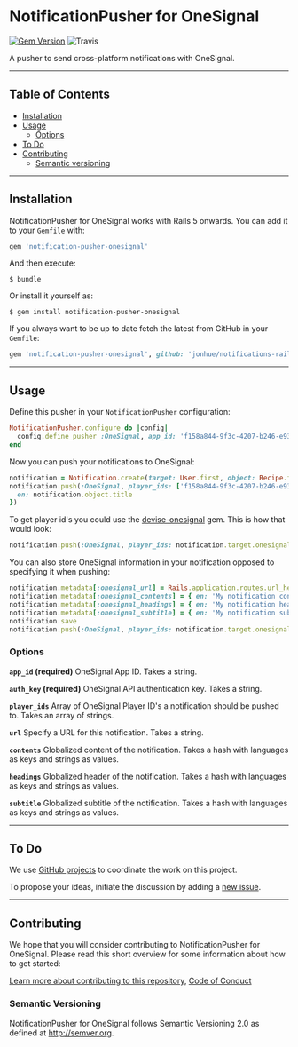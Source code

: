 # NotificationPusher for OneSignal

[![Gem Version](https://badge.fury.io/rb/notifications-pusher-onesignal.svg)](https://badge.fury.io/rb/notifications-pusher-onesignal) ![Travis](https://travis-ci.org/jonhue/notifications-rails.svg?branch=master)

A pusher to send cross-platform notifications with OneSignal.

---

## Table of Contents

* [Installation](#installation)
* [Usage](#usage)
  * [Options](#options)
* [To Do](#to-do)
* [Contributing](#contributing)
  * [Semantic versioning](#semantic-versioning)

---

## Installation

NotificationPusher for OneSignal works with Rails 5 onwards. You can add it to your `Gemfile` with:

```ruby
gem 'notification-pusher-onesignal'
```

And then execute:

    $ bundle

Or install it yourself as:

    $ gem install notification-pusher-onesignal

If you always want to be up to date fetch the latest from GitHub in your `Gemfile`:

```ruby
gem 'notification-pusher-onesignal', github: 'jonhue/notifications-rails'
```

---

## Usage

Define this pusher in your `NotificationPusher` configuration:

```ruby
NotificationPusher.configure do |config|
  config.define_pusher :OneSignal, app_id: 'f158a844-9f3c-4207-b246-e93603b0a970', auth_key: 'kODc3N2ItOTNC00NGzOGYtMzI5OWQ3ZmQ'
end
```

Now you can push your notifications to OneSignal:

```ruby
notification = Notification.create(target: User.first, object: Recipe.first)
notification.push(:OneSignal, player_ids: ['f158a844-9f3c-4207-b246-e93603b0a970'], url: Rails.application.routes.url_helpers.root_url, contents: {
  en: notification.object.title
})
```

To get player id's you could use the [devise-onesignal](https://github.com/jonhue/devise-onesignal) gem. This is how that would look:

```ruby
notification.push(:OneSignal, player_ids: notification.target.onesignal_player_ids)
```

You can also store OneSignal information in your notification opposed to specifying it when pushing:

```ruby
notification.metadata[:onesignal_url] = Rails.application.routes.url_helpers.root_url
notification.metadata[:onesignal_contents] = { en: 'My notification content' }
notification.metadata[:onesignal_headings] = { en: 'My notification header' }
notification.metadata[:onesignal_subtitle] = { en: 'My notification subtitle' }
notification.save
notification.push(:OneSignal, player_ids: notification.target.onesignal_player_ids)
```


### Options

**`app_id` (required)** OneSignal App ID. Takes a string.

**`auth_key` (required)** OneSignal API authentication key. Takes a string.

**`player_ids`** Array of OneSignal Player ID's a notification should be pushed to. Takes an array of strings.

**`url`** Specify a URL for this notification. Takes a string.

**`contents`** Globalized content of the notification. Takes a hash with languages as keys and strings as values.

**`headings`** Globalized header of the notification. Takes a hash with languages as keys and strings as values.

**`subtitle`** Globalized subtitle of the notification. Takes a hash with languages as keys and strings as values.

---

## To Do

We use [GitHub projects](https://github.com/jonhue/notifications-rails/projects/7) to coordinate the work on this project.

To propose your ideas, initiate the discussion by adding a [new issue](https://github.com/jonhue/notifications-rails/issues/new).

---

## Contributing

We hope that you will consider contributing to NotificationPusher for OneSignal. Please read this short overview for some information about how to get started:

[Learn more about contributing to this repository](https://github.com/jonhue/notifications-rails/blob/master/CONTRIBUTING.md), [Code of Conduct](https://github.com/jonhue/notifications-rails/blob/master/CODE_OF_CONDUCT.md)

### Semantic Versioning

NotificationPusher for OneSignal follows Semantic Versioning 2.0 as defined at http://semver.org.
